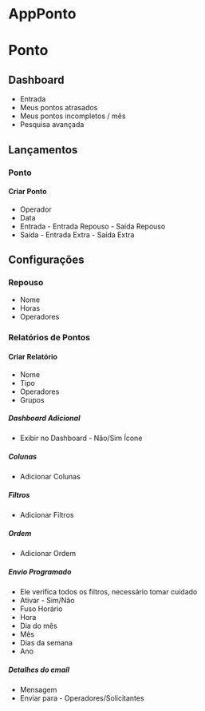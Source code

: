 # AppPonto

# Ponto

## Dashboard

- Entrada
- Meus pontos atrasados
- Meus pontos incompletos / mês
- Pesquisa avançada

## Lançamentos

### Ponto

#### Criar Ponto

- Operador
- Data
- Entrada - Entrada Repouso - Saída Repouso
- Saída - Entrada Extra - Saída Extra

## Configurações

### Repouso

- Nome
- Horas
- Operadores

### Relatórios de Pontos

#### Criar Relatório

- Nome
- Tipo
- Operadores
- Grupos

##### Dashboard Adicional

- Exibir no Dashboard - Não/Sim Ícone

##### Colunas

- Adicionar Colunas

##### Filtros

- Adicionar Filtros

##### Ordem

- Adicionar Ordem

##### Envio Programado

- Ele verifica todos os filtros, necessário tomar cuidado
- Ativar - Sim/Não
- Fuso Horário
- Hora
- Dia do mês
- Mês
- Dias da semana
- Ano

##### Detalhes do email

- Mensagem
- Enviar para - Operadores/Solicitantes
